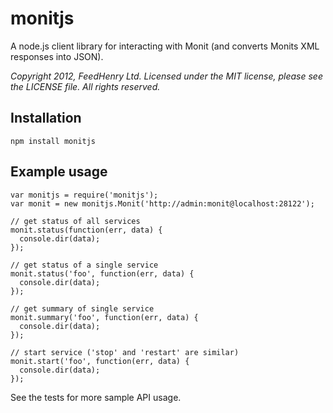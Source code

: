 # monitjs

A node.js client library for interacting with Monit (and converts Monits XML responses into JSON).

_Copyright 2012, FeedHenry Ltd. Licensed under the
MIT license, please see the LICENSE file.  All rights reserved._

## Installation
    npm install monitjs

## Example usage

    var monitjs = require('monitjs');
    var monit = new monitjs.Monit('http://admin:monit@localhost:28122');
    
    // get status of all services
    monit.status(function(err, data) {
      console.dir(data);
    });

    // get status of a single service
    monit.status('foo', function(err, data) {
      console.dir(data);
    });

    // get summary of single service
    monit.summary('foo', function(err, data) {
      console.dir(data);
    });

    // start service ('stop' and 'restart' are similar)
    monit.start('foo', function(err, data) {
      console.dir(data);
    });


See the tests for more sample API usage.

